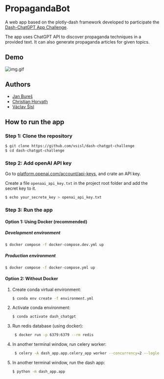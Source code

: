 # PropagandaBot
A web app based on the plotly-dash framework developed to participate the [Dash-ChatGPT App Challenge](https://community.plotly.com/t/dash-chatgpt-app-challenge/75763).

The app uses ChatGPT API to discover propaganda techniques in a provided text. It can also generate propaganda articles for given topics.

## Demo

![img.gif](demo.gif)

   
## Authors
- [Jan Bureš](https://www.linkedin.com/in/jan-bure%C5%A1-6b2283216/)
- [Christian Horvath](https://linkedin.com/in/christian-horvat-466048214)
- [Václav Šísl](https://linkedin.com/in/vaclav-sisl)

## How to run the app

### Step 1: Clone the repository

```bash
$ git clone https://github.com/vsisl/dash-chatgpt-challenge
$ cd dash-chatgpt-challenge
```

### Step 2: Add openAI API key
Go to [platform.openai.com/account/api-keys](https://platform.openai.com/account/api-keys), and crate an API key.

Create a file `openaai_api_key.txt` in the project root folder and add the secret key to it.

```bash
$ echo your_secrete_key > openai_api_key.txt  
```

### Step 3: Run the app

#### Option 1: Using Docker (recommended) 

##### Development environment

```bash
$ docker compose -f docker-compose.dev.yml up
```


##### Production environment

```bash
$ docker compose -f docker-compose.yml up
```

#### Option 2: Without Docker

1) Create conda virtual environment:

    ```bash
    $ conda env create -f environment.yml
    ```
   
2) Activate conda environment:

    ```bash
    $ conda activate dash_chatgpt
    ```
   
3) Run redis database (using docker): 

   ```bash
    $ docker run -p 6379:6379 --rm redis
    ```
    
4) In another terminal window, run celery worker:

   ```bash
    $ celery -A dash_app.app.celery_app worker --concurrency=2 --loglevel=INFO
    ```
       
5) In another terminal window, run the dash app:

    ```bash
    $ python -m dash_app.app
    ```